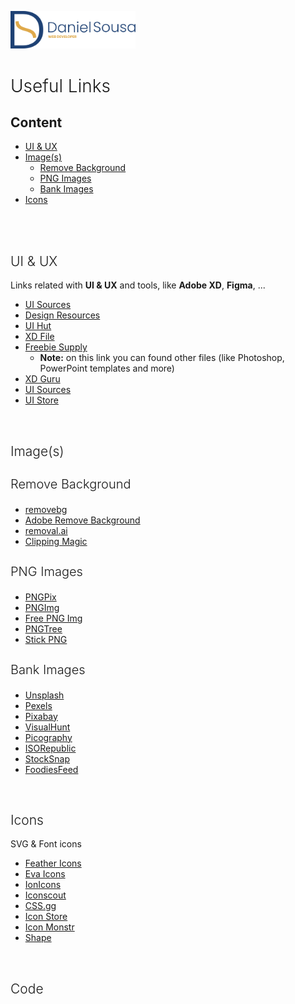 <a href="https://linkedin.com/in/daniel-sousa-tutods" target="_blank"><img src="media/logo-horizontal-colored.svg" width="200px" /></a>

<h1 style="font-weight: 300">Useful Links</h1>


<h2>Content</h2>

-   [UI & UX](#ui---ux)
-   [Image(s)](#image-s-)
    -   [Remove Background](#remove-background)
    -   [PNG Images](#png-images)
    -   [Bank Images](#bank-images)
-   [Icons](#icons)

<br />
<br />

<h2 style="font-weight: 300">UI & UX</h2>

Links related with **UI & UX** and tools, like **Adobe XD**, **Figma**, ...

-   [UI Sources](https://www.uisources.com/home)
-   [Design Resources](https://designresources.io/)
-   [UI Hut](https://uihut.com)
-   [XD File](https://xdfile.com)
-   [Freebie Supply](https://freebiesupply.com)
    -   **Note:** on this link you can found other files (like Photoshop, PowerPoint templates and more)
-   [XD Guru](https://www.xdguru.com)
-   [UI Sources](https://www.uisources.com)
-   [UI Store](https://www.uistore.design)

<br/>
<h2 style="font-weight: 300">Image(s)</h2>

<h3 style="font-weight: 300; font-size: 1.25rem">Remove Background</h3>

-   [removebg](https://www.remove.bg/)
-   [Adobe Remove Background](https://www.adobe.com/express/feature/image/remove-background)
-   [removal.ai](https://removal.ai)
-   [Clipping Magic](https://clippingmagic.com)

<h3 style="font-weight: 300; font-size: 1.25rem">PNG Images</h3>

-   [PNGPix](http://www.pngpix.com)
-   [PNGImg](https://pngimg.com)
-   [Free PNG Img](https://freepngimg.com)
-   [PNGTree](https://pngtree.com)
-   [Stick PNG](http://www.stickpng.com)

<h3 style="font-weight: 300; font-size: 1.25rem">Bank Images</h3>

-   [Unsplash](https://unsplash.com)
-   [Pexels](http://pexels.com)
-   [Pixabay](https://pixabay.com)
-   [VisualHunt](https://visualhunt.com)
-   [Picography](https://picography.co)
-   [ISORepublic](https://isorepublic.com)
-   [StockSnap](https://stocksnap.io)
-   [FoodiesFeed](https://www.foodiesfeed.com)

<br/>
<h2 style="font-weight: 300">Icons</h2>
<p>SVG & Font icons</p>

-   [Feather Icons](https://feather.netlify.app/)
-   [Eva Icons](https://akveo.github.io/eva-icons/)
-   [IonIcons](https://ionic.io/ionicons)
-   [Iconscout](https://iconscout.com/)
-   [CSS.gg](https://css.gg/app)
-   [Icon Store](https://iconstore.co/)
-   [Icon Monstr](https://iconmonstr.com/)
-   [Shape](https://shape.so/browse)

<br/>
<h2 style="font-weight: 300">Code</h2>

